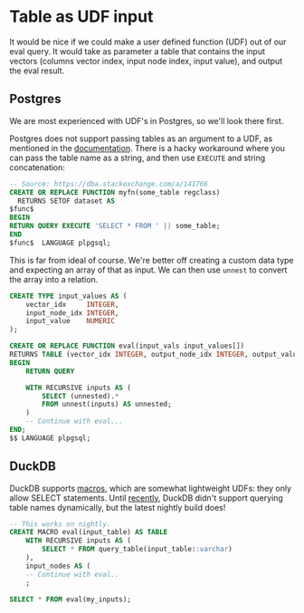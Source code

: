# Table as UDF input

It would be nice if we could make a user defined function (UDF) out of our eval
query. It would take as parameter a table that contains the input vectors
(columns vector index, input node index, input value), and output the eval
result.

## Postgres

We are most experienced with UDF's in Postgres, so we'll look there first.

Postgres does not support passing tables as an argument to a UDF, as mentioned
in the
[documentation](https://www.postgresql.org/docs/current/plpgsql-implementation.html#PLPGSQL-VAR-SUBST).
There is a hacky workaround where you can pass the table name as a string, and
then use `EXECUTE` and string concatenation:

```sql
-- Source: https://dba.stackexchange.com/a/141766
CREATE OR REPLACE FUNCTION myfn(some_table regclass)
  RETURNS SETOF dataset AS
$func$
BEGIN
RETURN QUERY EXECUTE 'SELECT * FROM ' || some_table;
END
$func$  LANGUAGE plpgsql;
```

This is far from ideal of course. We're better off creating a custom data type
and expecting an array of that as input. We can then use `unnest` to convert the
array into a relation.

```sql
CREATE TYPE input_values AS (
    vector_idx     INTEGER,
    input_node_idx INTEGER,
    input_value    NUMERIC
);

CREATE OR REPLACE FUNCTION eval(input_vals input_values[])
RETURNS TABLE (vector_idx INTEGER, output_node_idx INTEGER, output_value NUMERIC) AS $$
BEGIN
    RETURN QUERY

    WITH RECURSIVE inputs AS (
        SELECT (unnested).*
        FROM unnest(inputs) AS unnested;
    )
    -- Continue with eval...
END;
$$ LANGUAGE plpgsql;
```

## DuckDB

DuckDB supports [macros](https://duckdb.org/docs/sql/statements/create_macro),
which are somewhat lightweight UDFs: they only allow SELECT statements. Until
[recently](https://github.com/duckdb/duckdb/discussions/7299#discussioncomment-10101716),
DuckDB didn't support querying table names dynamically, but the latest nightly
build does!

```sql
-- This works on nightly.
CREATE MACRO eval(input_table) AS TABLE
    WITH RECURSIVE inputs AS (
        SELECT * FROM query_table(input_table::varchar)
    ),
    input_nodes AS (
    -- Continue with eval..
    ;

SELECT * FROM eval(my_inputs);
```
